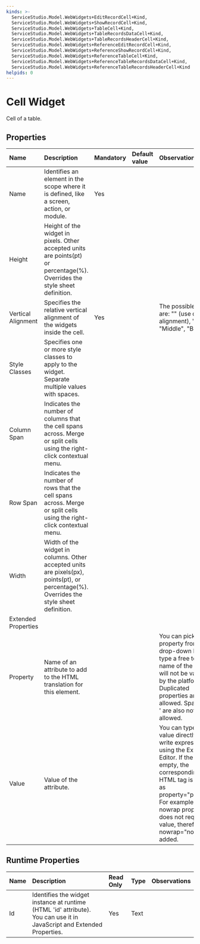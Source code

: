 ```yaml
---
kinds: >-
  ServiceStudio.Model.WebWidgets+EditRecordCell+Kind,
  ServiceStudio.Model.WebWidgets+ShowRecordCell+Kind,
  ServiceStudio.Model.WebWidgets+TableCell+Kind,
  ServiceStudio.Model.WebWidgets+TableRecordsDataCell+Kind,
  ServiceStudio.Model.WebWidgets+TableRecordsHeaderCell+Kind,
  ServiceStudio.Model.WebWidgets+ReferenceEditRecordCell+Kind,
  ServiceStudio.Model.WebWidgets+ReferenceShowRecordCell+Kind,
  ServiceStudio.Model.WebWidgets+ReferenceTableCell+Kind,
  ServiceStudio.Model.WebWidgets+ReferenceTableRecordsDataCell+Kind,
  ServiceStudio.Model.WebWidgets+ReferenceTableRecordsHeaderCell+Kind
helpids: 0
---
```


# Cell Widget

Cell of a table.

## Properties

| Name | Description | Mandatory | Default value | Observations |
| :--- | :--- | :--- | :--- | :--- |
| Name | Identifies an element in the scope where it is defined, like a screen, action, or module. | Yes |  |  |
| Height | Height of the widget in pixels. Other accepted units are points\(pt\) or percentage\(%\). Overrides the style sheet definition. |  |  |  |
| Vertical Alignment | Specifies the relative vertical alignment of the widgets inside the cell. | Yes |  | The possible values are: "" \(use default alignment\), "Top", "Middle", "Bottom". |
| Style Classes | Specifies one or more style classes to apply to the widget. Separate multiple values with spaces. |  |  |  |
| Column Span | Indicates the number of columns that the cell spans across. Merge or split cells using the right-click contextual menu. |  |  |  |
| Row Span | Indicates the number of rows that the cell spans across. Merge or split cells using the right-click contextual menu. |  |  |  |
| Width | Width of the widget in columns. Other accepted units are pixels\(px\), points\(pt\), or percentage\(%\). Overrides the style sheet definition. |  |  |  |
| Extended Properties |  |  |  |  |
| Property | Name of an attribute to add to the HTML translation for this element. |  |  | You can pick a property from the drop-down list or type a free text. The name of the property will not be validated by the platform.  Duplicated properties are not allowed. Spaces, " or ' are also not allowed. |
| Value | Value of the attribute. |  |  | You can type the value directly or write expressions using the Expression Editor.  If the Value is empty, the corresponding HTML tag is created as property="property". For example, the nowrap property does not require a value, therefore nowrap="nowrap" is added. |

## Runtime Properties

| Name | Description | Read Only | Type | Observations |
| :--- | :--- | :--- | :--- | :--- |
| Id | Identifies the widget instance at runtime \(HTML 'id' attribute\). You can use it in JavaScript and Extended Properties. | Yes | Text |  |

